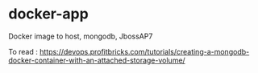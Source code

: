# docker-app
Docker image to host, mongodb, JbossAP7

To read :
https://devops.profitbricks.com/tutorials/creating-a-mongodb-docker-container-with-an-attached-storage-volume/
